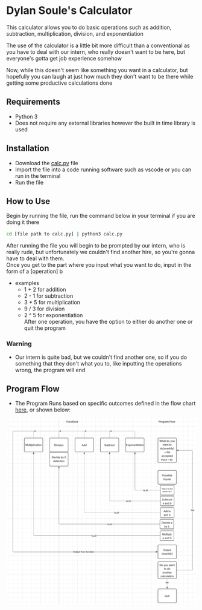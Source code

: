 # Dylan Soule's Calculator

This calculator allows you to do basic operations such as addition, subtraction, multiplication, division, and exponentiation  


The use of the calculator is a little bit more difficult than a conventional as you have to deal with our intern, who really doesn't want to be here, but everyone's gotta get job experience somehow  


Now, while this doesn't seem like something you want in a calculator, but hopefully you can laugh at just how much they don't want to be there while getting some productive calculations done

## Requirements
* Python 3
* Does not require any external libraries however the built in time library is used

## Installation
* Download the [calc.py](./calc.py) file  
* Import the file into a code running software such as vscode or you can run in the terminal  
* Run the file

## How to Use
Begin by running the file, run the command below in your terminal if you are doing it there
```bash
cd [file path to calc.py] | python3 calc.py
```
After running the file you will begin to be prompted by our intern, who is really rude, but unfortunately we couldn't find another hire, so you're gonna have to deal with them.  
Once you get to the part where you input what you want to do, input in the form of a [operation] b  
* examples
    * 1 + 2 for addition
    * 2 - 1 for subtraction
    * 3 * 5 for multiplication
    * 9 / 3 for division
    * 2 ^ 5 for exponentiation  
After one operation, you have the option to either do another one or quit the program


### Warning
* Our intern is quite bad, but we couldn't find another one, so if you do something that they don't what you to, like inputting the operations wrong, the program will end


## Program Flow
* The Program Runs based on specific outcomes defined in the flow chart [here](https://lucid.app/lucidchart/8ef726de-c988-455c-8699-5203efd89214/edit?viewport_loc=346%2C369%2C3382%2C1804%2C0_0&invitationId=inv_995f578e-e8bd-4870-9d5a-17ef44ae1b5a), or shown below:   

![Flow Chart](<MethmaticsFlowChart.png>)

